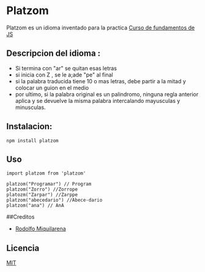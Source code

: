 # Platzom

Platzom es un idioma inventado para la practica
[Curso de fundamentos de JS](https://platzi.com/js)

## Descripcion del idioma :

- Si termina con "ar" se quitan esas letras
- si inicia con Z , se le a;ade "pe"  al final
- si la palabra traducida tiene 10 o mas letras, debe partir a la mitad
y colocar un guion en el medio
- por ultimo, si la palabra original es un palindromo, ninguna regla anterior aplica y se devuelve la misma palabra intercalando mayusculas y minusculas.

## Instalacion:
```
npm install platzom 
```

## Uso

```
import platzom from 'platzom'

platzom("Programar") // Program
platzom("Zorro") //Zorrope
platozm("Zarpar") //Zarppe
platzom("abecedario") //Abece-dario
platzom("ana") // AnA
```

##Creditos

- [Rodolfo Miquilarena](https://facebook.com/Rodolfo)

## Licencia

[MIT](https://opensource.org/licenses/MIT)